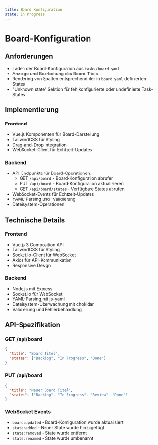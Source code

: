 ```yaml
---
title: Board Konfiguration
state: In Progress
---
```

# Board-Konfiguration

## Anforderungen

- Laden der Board-Konfiguration aus `tasks/board.yaml`
- Anzeige und Bearbeitung des Board-Titels
- Rendering von Spalten entsprechend der in `board.yaml` definierten States
- "Unknown state" Sektion für fehlkonfigurierte oder undefinierte Task-States

## Implementierung

### Frontend
- Vue.js Komponenten für Board-Darstellung
- TailwindCSS für Styling
- Drag-and-Drop Integration
- WebSocket-Client für Echtzeit-Updates

### Backend
- API-Endpunkte für Board-Operationen:
  - GET `/api/board` - Board-Konfiguration abrufen
  - PUT `/api/board` - Board-Konfiguration aktualisieren
  - GET `/api/board/states` - Verfügbare States abrufen
- WebSocket-Events für Echtzeit-Updates
- YAML-Parsing und -Validierung
- Dateisystem-Operationen

## Technische Details

### Frontend
- Vue.js 3 Composition API
- TailwindCSS für Styling
- Socket.io-Client für WebSocket
- Axios für API-Kommunikation
- Responsive Design

### Backend
- Node.js mit Express
- Socket.io für WebSocket
- YAML-Parsing mit js-yaml
- Dateisystem-Überwachung mit chokidar
- Validierung und Fehlerbehandlung

## API-Spezifikation

### GET /api/board
```json
{
  "title": "Board Titel",
  "states": ["Backlog", "In Progress", "Done"]
}
```

### PUT /api/board
```json
{
  "title": "Neuer Board Titel",
  "states": ["Backlog", "In Progress", "Review", "Done"]
}
```

### WebSocket Events
- `board:updated` - Board-Konfiguration wurde aktualisiert
- `state:added` - Neuer State wurde hinzugefügt
- `state:removed` - State wurde entfernt
- `state:renamed` - State wurde umbenannt 
